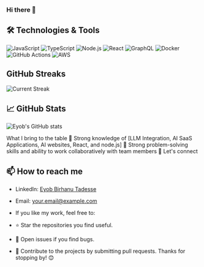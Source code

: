 ### Hi there 👋

<!--
**1eyob/1eyob** is a ✨ _special_ ✨ repository because its `README.md` (this file) appears on your GitHub profile.

Here are some ideas to get you started:

- 🔭 I’m currently working on ...
- 🌱 I’m currently learning ...# Hello, I am Yohanes Mulugeta 👋

- 👨‍💻 Software Engineer
- 🌐 Full-Stack Web Developer(LLM Integration Specialist)
- 📚 Lifelong Learner

## Profile

🚀 Full Stack Developer

Passionate about shaping the digital landscape, I bring over 6 years of expertise to the table. My primary focus revolves around LLM integration, ChatBot building, and the development of cutting-edge AI SaaS websites. Proficient in various LLM integration frameworks like LangChain, Vectore databases like PineconeDB, and LLM models like OpenAI and Huggingface. I am committed to crafting modern, responsive web applications that seamlessly blend innovation with user-centric design principles. Let's embark on a journey to create intelligent, engaging solutions together!

## Total Contributions

![Total Contributions](https://github-profile-summary-cards.vercel.app/api/cards/profile-details?username=1eyob&theme=github_dark)

## Most Used Languages

![Top Langs](https://github-readme-stats.vercel.app/api/top-langs/?username=1eyob&layout=compact)

## Tech Stack

![JavaScript](https://img.shields.io/badge/Tech-Stack-blue?style=for-the-badge&logo=javascript)

[![Tech Stack](https://img.shields.io/badge/Frontend-React.js-blue?style=for-the-badge&logo=react)](https://reactjs.org/)
[![Tech Stack](https://img.shields.io/badge/Frontend-Next.js-black?style=for-the-badge&logo=next.js)](https://nextjs.org/)
[![Tech Stack](https://img.shields.io/badge/Backend-Express.js-green?style=for-the-badge&logo=express)](https://expressjs.com/)
[![Tech Stack](https://img.shields.io/badge/Backend-Node.js-green?style=for-the-badge&logo=node.js)](https://nodejs.org/)

![TypeScript](https://img.shields.io/badge/Tech-Stack-blue?style=for-the-badge&logo=typescript)

<!-- Add more badges for other technologies -->
## 🛠️ Technologies & Tools

![JavaScript](https://img.shields.io/badge/-JavaScript-black?style=flat-square&logo=javascript)
![TypeScript](https://img.shields.io/badge/-TypeScript-007ACC?style=flat-square&logo=typescript)
![Node.js](https://img.shields.io/badge/-Node.js-339933?style=flat-square&logo=node.js)
![React](https://img.shields.io/badge/-React-61DAFB?style=flat-square&logo=react)
![GraphQL](https://img.shields.io/badge/-GraphQL-E10098?style=flat-square&logo=graphql)
![Docker](https://img.shields.io/badge/-Docker-2496ED?style=flat-square&logo=docker)
![GitHub Actions](https://img.shields.io/badge/-GitHub_Actions-2088FF?style=flat-square&logo=github-actions)
![AWS](https://img.shields.io/badge/-AWS-232F3E?style=flat-square&logo=amazon-aws)


## GitHub Streaks

![Current Streak](https://github-readme-streak-stats.herokuapp.com/?user=1eyob&currStreakLabel=4395DD&ring=4395DD&currStreakNum=4395DD&sideNums=4395DD&dates=4395DD)

## 📈 GitHub Stats

![Eyob's GitHub stats](https://github-readme-stats.vercel.app/api?username=1eyob&show_icons=true&theme=radical)

What I bring to the table
🔭 Strong knowledge of [LLM Integration, AI SaaS Applications, AI websites, React, and node.js]
👯 Strong problem-solving skills and ability to work collaboratively with team members
💬 Let's connect
  
## 📫 How to reach me

- LinkedIn: [Eyob Birhanu Tadesse](https://www.linkedin.com/in/eyob-birhanu/)
- Email: [your.email@example.com](mailto:eyobbirhanu01@gmail.com)
- 
  If you like my work, feel free to:

- ⭐️ Star the repositories you find useful.
- 🐛 Open issues if you find bugs.
- 🤝 Contribute to the projects by submitting pull requests.
Thanks for stopping by! 😊
